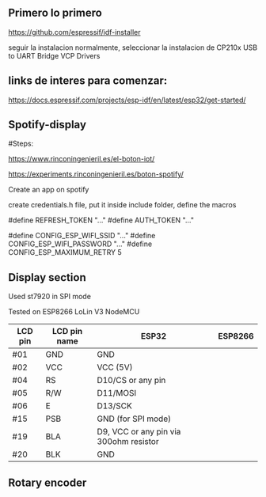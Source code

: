 ## Primero lo primero

https://github.com/espressif/idf-installer

seguir la instalacion normalmente, seleccionar la instalacion de CP210x USB to UART Bridge VCP Drivers



## links de interes para comenzar:

https://docs.espressif.com/projects/esp-idf/en/latest/esp32/get-started/


## Spotify-display

#Steps:

https://www.rinconingenieril.es/el-boton-iot/

https://experiments.rinconingenieril.es/boton-spotify/

Create an app on spotify


create credentials.h file, put it inside include folder, define the macros

#define REFRESH_TOKEN "..."
#define AUTH_TOKEN    "..."

#define CONFIG_ESP_WIFI_SSID     "..."
#define CONFIG_ESP_WIFI_PASSWORD "..."
#define CONFIG_ESP_MAXIMUM_RETRY 5

## Display section
Used st7920 in SPI mode

Tested on ESP8266 LoLin V3 NodeMCU

|LCD pin|LCD pin name|ESP32|ESP8266|
|--|--|--|--|
|#01| GND| GND|
|#02| VCC |VCC (5V)|
|#04| RS |  D10/CS or any pin|
|#05| R/W|  D11/MOSI|
|#06| E  |  D13/SCK|
|#15| PSB|  GND (for SPI mode)|
|#19| BLA | D9, VCC or any pin via 300ohm resistor|
|#20| BLK | GND|

## Rotary encoder
